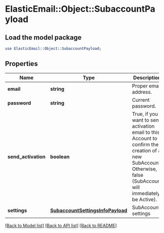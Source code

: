 # ElasticEmail::Object::SubaccountPayload

## Load the model package
```perl
use ElasticEmail::Object::SubaccountPayload;
```

## Properties
Name | Type | Description | Notes
------------ | ------------- | ------------- | -------------
**email** | **string** | Proper email address. | 
**password** | **string** | Current password. | 
**send_activation** | **boolean** | True, if you want to send activation email to this Account to confirm the creation of a new SubAccount. Otherwise, false (SubAccount will immediately be Active). | [optional] 
**settings** | [**SubaccountSettingsInfoPayload**](SubaccountSettingsInfoPayload.md) | SubAccount settings | [optional] 

[[Back to Model list]](../README.md#documentation-for-models) [[Back to API list]](../README.md#documentation-for-api-endpoints) [[Back to README]](../README.md)


